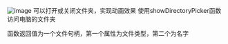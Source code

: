 ![image](https://github.com/user-attachments/assets/bf15af70-ebd8-46a4-a5fe-68d301bc4ad8)
可以打开或关闭文件夹，实现动画效果
使用showDirectoryPicker函数访问电脑的文件夹

函数返回值为一个文件句柄，第一个属性为文件类型，第二个为名字

